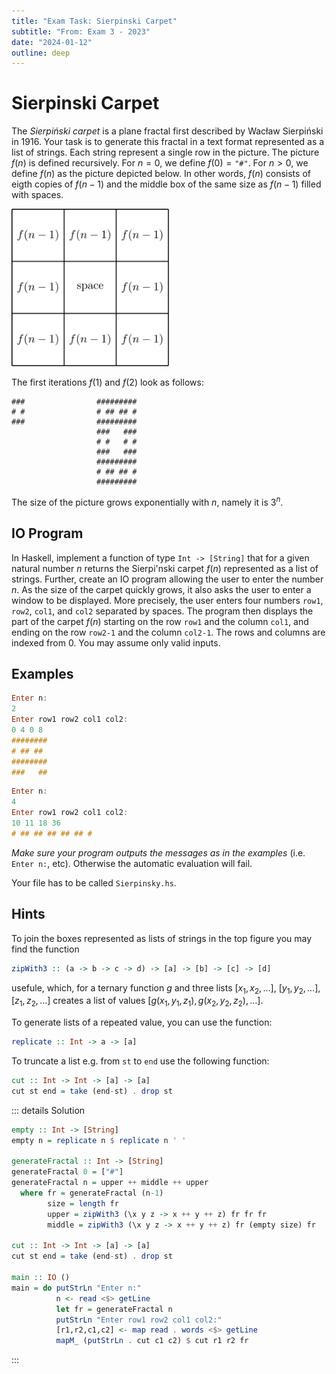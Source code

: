 ```yaml
---
title: "Exam Task: Sierpinski Carpet"
subtitle: "From: Exam 3 - 2023"
date: "2024-01-12"
outline: deep
---
```


# Sierpinski Carpet
 
The *Sierpiński carpet* is a plane fractal first described by Wacław Sierpiński in 1916.
Your task is to generate this fractal in a text format represented as a list of strings. 
Each string represent a single row in the picture. The picture $f(n)$ is defined recursively.
For $n=0$, we define $f(0) = \texttt{"\#"}$. For $n>0$, we define $f(n)$ as the picture depicted below.
In other words, $f(n)$ consists of eigth copies of $f(n-1)$ and 
the middle box of the same size as $f(n-1)$ filled with spaces.

<img src="/img/sierpinski-carpet-construction.svg" style="width: 50%; margin: auto;">


The first iterations $f(1)$ and $f(2)$ look as follows:
```
###                #########
# #                # ## ## #
###                #########  
                   ###   ###
                   # #   # #
                   ###   ###  
                   #########
                   # ## ## #
                   #########  
```

The size of the picture grows exponentially with $n$, namely it is $3^n$.

## IO Program

In Haskell, implement a function of type `Int -> [String]` that for a given
natural number $n$ returns the Sierpi\'nski carpet $f(n)$ represented as a list of strings.
Further, create an IO program allowing the user to enter the number $n$. As the size of 
the carpet quickly grows, it also asks the user to enter a window to be displayed.
More precisely, the user enters four numbers `row1`, `row2`, `col1`,
and `col2` separated by spaces. The program then displays the part of the 
carpet $f(n)$ starting on the row `row1` and the column `col1`, and ending on 
the row `row2-1` and the column `col2-1`. The rows and columns are indexed from $0$.
You may assume only valid inputs.

## Examples

```haskell
Enter n:
2
Enter row1 row2 col1 col2:
0 4 0 8
########
# ## ## 
########
###   ##
```

```haskell
Enter n:
4
Enter row1 row2 col1 col2:
10 11 18 36
# ## ## ## ## ## #
```

_Make sure your program outputs the messages as in the examples_ (i.e. `Enter n:`, etc).  Otherwise
the automatic evaluation will fail.

Your file has to be called `Sierpinsky.hs`.

## Hints

To join the boxes represented as lists of strings in the top figure you may find the function
```haskell
zipWith3 :: (a -> b -> c -> d) -> [a] -> [b] -> [c] -> [d]  
```
usefule, which, for a ternary function $g$ and three lists $[x_1,x_2,\ldots]$, 
$[y_1,y_2,\ldots]$, $[z_1,z_2,\ldots]$ creates a list of values
$[g(x_1,y_1,z_1),g(x_2,y_2,z_2),\ldots]$. 

To generate lists of a repeated value, you can use the function:
```haskell
replicate :: Int -> a -> [a]
```

To truncate a list e.g. from `st` to `end` use the following function:
```haskell
cut :: Int -> Int -> [a] -> [a]
cut st end = take (end-st) . drop st  
```

::: details Solution
```haskell
empty :: Int -> [String]
empty n = replicate n $ replicate n ' '

generateFractal :: Int -> [String]
generateFractal 0 = ["#"]
generateFractal n = upper ++ middle ++ upper
  where fr = generateFractal (n-1)
        size = length fr
        upper = zipWith3 (\x y z -> x ++ y ++ z) fr fr fr
        middle = zipWith3 (\x y z -> x ++ y ++ z) fr (empty size) fr

cut :: Int -> Int -> [a] -> [a]
cut st end = take (end-st) . drop st

main :: IO ()
main = do putStrLn "Enter n:"
          n <- read <$> getLine
          let fr = generateFractal n
          putStrLn "Enter row1 row2 col1 col2:"
          [r1,r2,c1,c2] <- map read . words <$> getLine
          mapM_ (putStrLn . cut c1 c2) $ cut r1 r2 fr
```
:::
